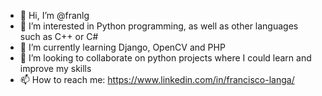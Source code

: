 - 👋 Hi, I’m @franlg
- 👀 I’m interested in Python programming, as well as other languages such as C++ or C#
- 🌱 I’m currently learning Django, OpenCV and PHP
- 💞️ I’m looking to collaborate on python projects where I could learn and improve my skills
- 📫 How to reach me: https://www.linkedin.com/in/francisco-langa/
